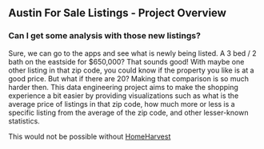 ## Austin For Sale Listings - Project Overview
### Can I get some analysis with those new listings? 
Sure, we can go to the apps and see what is newly being listed. A 3 bed / 2 bath on the eastside for $650,000? That sounds good! With maybe one other listing in that zip code, you could know if the property you like is at a good price. But what if there are 20? Making that comparison is so much harder then. This data engineering project aims to make the shopping experience a bit easier by providing visualizations such as what is the average price of listings in that zip code, how much more or less is a specific listing from the average of the zip code, and other lesser-known statistics.

This would not be possible without [HomeHarvest](https://github.com/Bunsly/HomeHarvest/tree/master)
